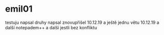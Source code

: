 # emil01
testuju
napsal
druhy napsal
znovupřišel 10.12.19
a ještě jednu větu 10.12.19
a další notepadem++
  a další jestli bez konfliktu
  